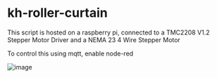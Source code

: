 # kh-roller-curtain

This script is hosted on a raspberry pi, connected to a TMC2208 V1.2 Stepper Motor Driver and a NEMA 23 4 Wire Stepper Motor 

To control this using mqtt, enable node-red

![image](https://user-images.githubusercontent.com/18071111/177993160-24f78349-9b6e-4f1f-a358-1e51911890ef.png)
